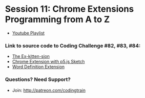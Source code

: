 # Session 11: Chrome Extensions<br />Programming from A to Z
* [Youtube Playlist](https://www.youtube.com/watch?v=hkOTAmmuv_4&list=PLRqwX-V7Uu6bL9VOMT65ahNEri9uqLWfS)


### Link to source code to Coding Challenge #82, #83, #84:
* [The Ex-kitten-sion](https://github.com/CodingTrain/Rainbow-Code/tree/master/challenges/CC_082_Image_Chrome_Extension_The_Ex-Kitten-sion)
* [Chrome Extension with p5.js Sketch](https://github.com/CodingTrain/Rainbow-Code/tree/master/challenges/CC_83_Chrome_Extenstion_with_p5js_Sketch)
* [Word Definition Extension](https://github.com/CodingTrain/Rainbow-Code/tree/master/challenges/CC_084_Word_Definition_Extension)

### Questions? Need Support?
* Join: http://patreon.com/codingtrain
